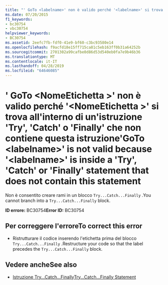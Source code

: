```yaml
---
title: "' GoTo <labelname>' non è valido perché '<labelname>' si trova all'interno di un'istruzione 'Try', 'Catch' o 'Finally' che non contiene questa istruzione"
ms.date: 07/20/2015
f1_keywords:
- bc30754
- vbc30754
helpviewer_keywords:
- BC30754
ms.assetid: 2eefc7fb-fdf0-41e9-bf60-c3bc93580e14
ms.openlocfilehash: f9acfd18e15ff715ca81c5eb163ff0b31a64252b
ms.sourcegitcommit: 2701302a99cafbe0d86d53d540eb0fa7e9b46b36
ms.translationtype: MT
ms.contentlocale: it-IT
ms.lasthandoff: 04/28/2019
ms.locfileid: "64646085"
---
```

# <a name="goto-labelname-is-not-valid-because-labelname-is-inside-a-try-catch-or-finally-statement-that-does-not-contain-this-statement"></a><span data-ttu-id="9be9a-102">' GoTo \<NomeEtichetta >' non è valido perché '\<NomeEtichetta >' si trova all'interno di un'istruzione 'Try', 'Catch' o 'Finally' che non contiene questa istruzione</span><span class="sxs-lookup"><span data-stu-id="9be9a-102">'GoTo \<labelname>' is not valid because '\<labelname>' is inside a 'Try', 'Catch' or 'Finally' statement that does not contain this statement</span></span>
<span data-ttu-id="9be9a-103">Non è consentito creare rami in un blocco `Try...Catch...Finally` .</span><span class="sxs-lookup"><span data-stu-id="9be9a-103">You cannot branch into a `Try...Catch...Finally` block.</span></span>  
  
 <span data-ttu-id="9be9a-104">**ID errore:** BC30754</span><span class="sxs-lookup"><span data-stu-id="9be9a-104">**Error ID:** BC30754</span></span>  
  
## <a name="to-correct-this-error"></a><span data-ttu-id="9be9a-105">Per correggere l'errore</span><span class="sxs-lookup"><span data-stu-id="9be9a-105">To correct this error</span></span>  
  
- <span data-ttu-id="9be9a-106">Ristrutturare il codice inserendo l'etichetta prima del blocco `Try...Catch...Finally` .</span><span class="sxs-lookup"><span data-stu-id="9be9a-106">Restructure your code so that the label precedes the `Try...Catch...Finally` block.</span></span>  
  
## <a name="see-also"></a><span data-ttu-id="9be9a-107">Vedere anche</span><span class="sxs-lookup"><span data-stu-id="9be9a-107">See also</span></span>

- [<span data-ttu-id="9be9a-108">Istruzione Try...Catch...Finally</span><span class="sxs-lookup"><span data-stu-id="9be9a-108">Try...Catch...Finally Statement</span></span>](../../visual-basic/language-reference/statements/try-catch-finally-statement.md)
